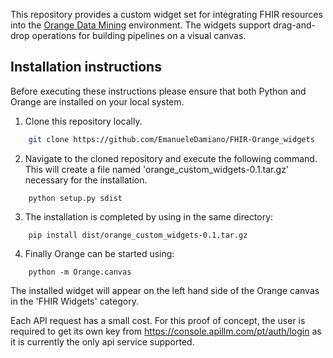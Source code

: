 
This repository provides a custom widget set for integrating FHIR resources into the [Orange Data Mining](https://orangedatamining.com/) environment. 
The widgets support drag-and-drop operations for building pipelines on a visual canvas.

## Installation instructions
Before executing these instructions please ensure that both Python and Orange are installed on your local system. 
1. Clone this repository locally. 
```bash 
    git clone https://github.com/EmanueleDamiano/FHIR-Orange_widgets 
``` 
2. Navigate to the cloned repository and execute the following command. This will create a file named 'orange_custom_widgets-0.1.tar.gz' necessary for the installation.
```
    python setup.py sdist
```
3. The installation is completed by using in the same directory:
```
    pip install dist/orange_custom_widgets-0.1.tar.gz
```
4. Finally Orange can be started using:
```
    python -m Orange.canvas
```

The installed widget will appear on the left hand side of the Orange canvas in the 'FHIR Widgets' category. 

Each API request has a small cost. For this proof of concept, the user is required to get its own key from https://console.apillm.com/pt/auth/login as it is currently the only api service supported.  
